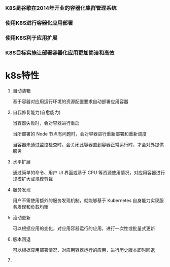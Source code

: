 ### K8S是谷歌在2014年开业的容器化集群管理系统



### 使用K8S进行容器化应用部署



### 使用K8S利于应用扩展



### K8S目标实施让部署容器化应用更加简洁和高效



# k8s特性

1. 自动装箱

   基于容器对应用运行环境的资源配置要求自动部署应用容器

2. 自我修复能力(自愈能力)

   当容器失败时，会对容器进行重启

   当所部署的 Node 节点有问题时，会对容器进行重新部署和重新调度

   当容器未通过监控检查时，会关闭此容器直到容器正常运行时，才会对外提供服务

3. 水平扩展

   通过简单的命令、用户 UI 界面或基于 CPU 等资源使用情况，对应用容器进行规模扩大或规模剪裁

4. 服务发现

   用户不需使用额外的服务发现机制，就能够基于 Kubernetes 自身能力实现服务发现和负载均衡

5. 滚动更新

   可以根据应用的变化，对应用容器运行的应用，进行一次性或批量式更新

6. 版本回退

   可以根据应用部署情况，对应用容器运行的应用，进行历史版本即时回退

7. 









